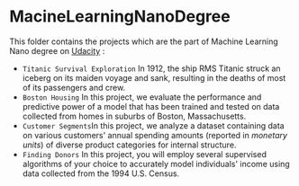# MacineLearningNanoDegree
This folder contains the projects which are the part of Machine Learning Nano degree on [Udacity](www.udacity.com) :  
* ```Titanic Survival Exploration``` In 1912, the ship RMS Titanic struck an iceberg on its maiden voyage and sank, resulting in the deaths of most of its passengers and crew.  
* ```Boston Housing``` In this project, we evaluate the performance and predictive power of a model that has been trained and tested on data collected from homes in suburbs of Boston, Massachusetts.    
* ```Customer Segments```In this project, we analyze a dataset containing data on various customers' annual spending amounts (reported in *monetary units*) of diverse product categories for internal structure.  
* ```Finding Donors``` In this project, you will employ several supervised algorithms of your choice to accurately model individuals' income using data collected from the 1994 U.S. Census.